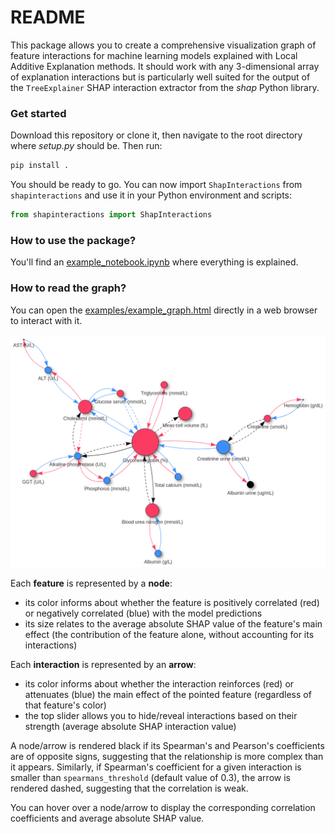 # README

This package allows you to create a comprehensive visualization graph of feature interactions for machine learning models explained with Local Additive Explanation methods. It should work with any 3-dimensional array of explanation interactions but is particularly well suited for the output of the `TreeExplainer` SHAP interaction extractor from the *shap* Python library.

### Get started

Download this repository or clone it, then navigate to the root directory where *setup.py* should be. Then run:

```bash
pip install .
```

You should be ready to go. You can now import `ShapInteractions` from `shapinteractions` and use it in your Python environment and scripts:

```python
from shapinteractions import ShapInteractions
```


### How to use the package?

You'll find an [example_notebook.ipynb](examples/example_notebook.ipynb) where everything is explained.

### How to read the graph?

You can open the [examples/example_graph.html](examples/example_graph.html) directly in a web browser to interact with it.

![Graph example](examples/example_graph.png)

Each **feature** is represented by a **node**:
- its color informs about whether the feature is positively correlated (red) or negatively correlated (blue) with the model predictions
- its size relates to the average absolute SHAP value of the feature's main effect (the contribution of the feature alone, without accounting for its interactions)

Each **interaction** is represented by an **arrow**:
- its color informs about whether the interaction reinforces (red) or attenuates (blue) the main effect of the pointed feature (regardless of that feature's color)
- the top slider allows you to hide/reveal interactions based on their strength (average absolute SHAP interaction value)

A node/arrow is rendered black if its Spearman's and Pearson's coefficients are of opposite signs, suggesting that the relationship is more complex than it appears. Similarly, if Spearman's coefficient for a given interaction is smaller than `spearmans_threshold` (default value of 0.3), the arrow is rendered dashed, suggesting that the correlation is weak.

You can hover over a node/arrow to display the corresponding correlation coefficients and average absolute SHAP value.

